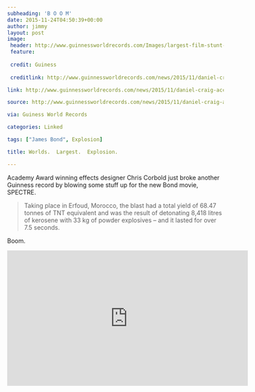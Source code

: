 ```yaml
---
subheading: 'B O O M'
date: 2015-11-24T04:50:39+00:00
author: jimmy
layout: post
image:
 header: http://www.guinnessworldrecords.com/Images/largest-film-stunt-explosion-spectre-2_tcm25-405344.jpg
 feature: 
 
 credit: Guiness
 
 creditlink: http://www.guinnessworldrecords.com/news/2015/11/daniel-craig-accepts-certificate-for-largest-film-stunt-explosion-in-latest-bond-405307

link: http://www.guinnessworldrecords.com/news/2015/11/daniel-craig-accepts-certificate-for-largest-film-stunt-explosion-in-latest-bond-405307

source: http://www.guinnessworldrecords.com/news/2015/11/daniel-craig-accepts-certificate-for-largest-film-stunt-explosion-in-latest-bond-405307

via: Guiness World Records

categories: Linked

tags: ["James Bond", Explosion]

title: Worlds.  Largest.  Explosion.

---
```



Academy Award winning effects designer Chris Corbold just broke another Guinness record by blowing some stuff up for the new Bond movie, SPECTRE. 

> Taking place in Erfoud, Morocco, the blast had a total yield of 68.47 tonnes of TNT equivalent and was the result of detonating 8,418 litres of kerosene with 33 kg of powder explosives &#8211; and it lasted for over 7.5 seconds.

Boom.

<!-- more -->  

<iframe width="560" height="315" src="https://www.youtube.com/embed/YAg_jqthRY4" frameborder="0" allowfullscreen></iframe>

[1]: http://www.guinnessworldrecords.com/news/2015/11/daniel-craig-accepts-certificate-for-largest-film-stunt-explosion-in-latest-bond-405307 "Guiness World Records"
